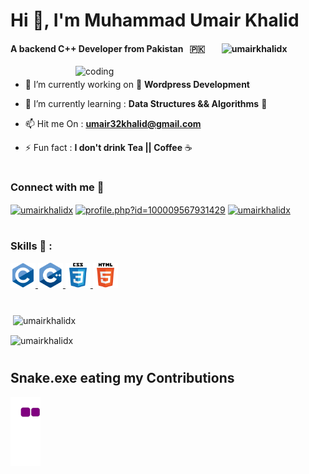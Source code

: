 # Hi 👋, I'm Muhammad Umair Khalid

#### A backend C++ Developer from Pakistan &nbsp; 🇵🇰  &nbsp;&nbsp;&nbsp; &nbsp;&nbsp; <img src="https://komarev.com/ghpvc/?username=umairkhalidx&label=Profile%20views&color=0e75b6&style=flat" alt="umairkhalidx" />


<img align="right" alt="coding" width=400px src="https://i.pinimg.com/originals/e4/26/70/e426702edf874b181aced1e2fa5c6cde.gif" >

<h1></h1>

- 🔭 I’m currently working on 🧠 **Wordpress Development**

- 🌱 I’m currently learning :  **Data Structures && Algorithms** 🤔

- 📫 Hit me On : **umair32khalid@gmail.com**

- ⚡ Fun fact : **I don't drink Tea || Coffee** ☕️



<h1></h1>
<h3 align="left">Connect with me 🤝</h3>
<p align="left">
<a href="https://linkedin.com/in/umairkhalidx" target="blank"><img align="center" src="https://raw.githubusercontent.com/rahuldkjain/github-profile-readme-generator/master/src/images/icons/Social/linked-in-alt.svg" alt="umairkhalidx" height="30" width="40" /></a>
<a href="https://fb.com/profile.php?id=100009567931429" target="blank"><img align="center" src="https://raw.githubusercontent.com/rahuldkjain/github-profile-readme-generator/master/src/images/icons/Social/facebook.svg" alt="profile.php?id=100009567931429" height="30" width="40" /></a>
<a href="https://instagram.com/umairkhalidx" target="blank"><img align="center" src="https://raw.githubusercontent.com/rahuldkjain/github-profile-readme-generator/master/src/images/icons/Social/instagram.svg" alt="umairkhalidx" height="30" width="40" /></a>
</p>


<h1></h1>
<h3 align="left">Skills 💪 : </h3>
<p align="left"> <a href="https://www.cprogramming.com/" target="_blank" rel="noreferrer"> <img src="https://raw.githubusercontent.com/devicons/devicon/master/icons/c/c-original.svg" alt="c" width="40" height="40"/> </a> <a href="https://www.w3schools.com/cpp/" target="_blank" rel="noreferrer"> <img src="https://raw.githubusercontent.com/devicons/devicon/master/icons/cplusplus/cplusplus-original.svg" alt="cplusplus" width="40" height="40"/> </a> <a href="https://www.w3schools.com/css/" target="_blank" rel="noreferrer"> <img src="https://raw.githubusercontent.com/devicons/devicon/master/icons/css3/css3-original-wordmark.svg" alt="css3" width="40" height="40"/> </a> <a href="https://www.w3.org/html/" target="_blank" rel="noreferrer"> <img src="https://raw.githubusercontent.com/devicons/devicon/master/icons/html5/html5-original-wordmark.svg" alt="html5" width="40" height="40"/> </a> </p>


<h1></h1>
<p>&nbsp;<img align="center" src="https://github-readme-stats.vercel.app/api?username=umairkhalidx&show_icons=true&locale=en" alt="umairkhalidx" /></p>


<!--
<p><img align="right" src="https://github-readme-stats.vercel.app/api/top-langs?username=umairkhalidx&show_icons=true&locale=en&layout=compact" alt="umairkhalidx" /></p>
-->


<p><img align="center" src="https://github-readme-streak-stats.herokuapp.com/?user=umairkhalidx&" alt="umairkhalidx" /></p>


<h1></h1>

## Snake.exe eating my Contributions
![snake gif](https://github.com/umairkhalidx/umairkhalidx/blob/output/github-contribution-grid-snake.gif)

<!--
**umairkhalidx/umairkhalidx** is a ✨ _special_ ✨ repository because its `README.md` (this file) appears on your GitHub profile.

Here are some ideas to get you started:

- 🔭 I’m currently working on ...
- 🌱 I’m currently learning ...
- 👯 I’m looking to collaborate on ...
- 🤔 I’m looking for help with ...
- 💬 Ask me about ...
- 📫 How to reach me: ...
- 😄 Pronouns: ...
- ⚡ Fun fact: ...
-->

